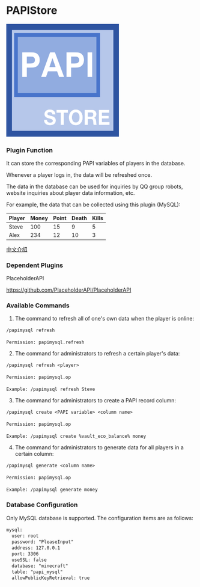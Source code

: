 # PAPIStore

<img src="logo.png" width="300" height="300" alt="image">

### Plugin Function

It can store the corresponding PAPI variables of players in the database.

Whenever a player logs in, the data will be refreshed once.

The data in the database can be used for inquiries by QQ group robots, website inquiries about player data information, etc.

For example, the data that can be collected using this plugin (MySQL):

| Player      | Money | Point | Death | Kills |
| -------- | -------- |-------- |-------- |-------- |
| Steve     | 100    | 15 | 9 | 5 |
| Alex  | 234       | 12 | 10 | 3 |

[中文介绍](README-zh.md)

### Dependent Plugins

PlaceholderAPI 

https://github.com/PlaceholderAPI/PlaceholderAPI


### Available Commands

1. The command to refresh all of one's own data when the player is online:
```
/papimysql refresh

Permission: papimysql.refresh
```
2. The command for administrators to refresh a certain player's data:
```
/papimysql refresh <player>

Permission: papimysql.op

Example: /papimysql refresh Steve
```
3. The command for administrators to create a PAPI record column:
```
/papimysql create <PAPI variable> <column name>

Permission: papimysql.op

Example: /papimysql create %vault_eco_balance% money
```
4. The command for administrators to generate data for all players in a certain column:
```
/papimysql generate <column name>

Permission: papimysql.op

Example: /papimysql generate money
```

### Database Configuration

Only MySQL database is supported.
The configuration items are as follows:
```
mysql:
  user: root
  password: "PleaseInput"
  address: 127.0.0.1
  port: 3306
  useSSL: false
  database: "minecraft"
  table: "papi_mysql"
  allowPublicKeyRetrieval: true
``` 

